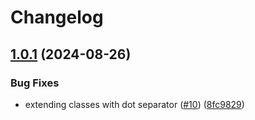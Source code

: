 # Changelog

## [1.0.1](https://github.com/mrcjkb/vimcats/compare/v1.0.0...v1.0.1) (2024-08-26)


### Bug Fixes

* extending classes with dot separator ([#10](https://github.com/mrcjkb/vimcats/issues/10)) ([8fc9829](https://github.com/mrcjkb/vimcats/commit/8fc9829d81ec1de5dc920329a2e355e2bd9d51ad))
